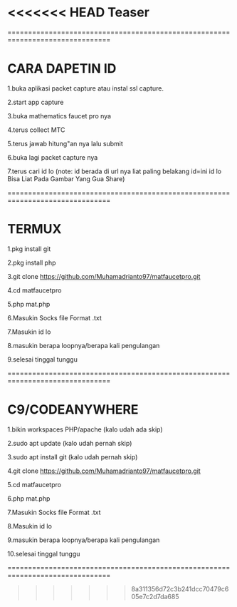 <<<<<<< HEAD
Teaser
=======
===============================================================================
# CARA DAPETIN ID

1.buka aplikasi packet capture atau instal ssl capture.

2.start app capture

3.buka mathematics faucet pro nya

4.terus collect MTC

5.terus jawab hitung"an nya lalu submit

6.buka lagi packet capture nya

7.terus cari id lo 
(note: id berada di url nya liat paling belakang id=ini id lo Bisa Liat Pada Gambar Yang Gua Share)

===============================================================================

# TERMUX

1.pkg install git

2.pkg install php

3.git clone https://github.com/Muhamadrianto97/matfaucetpro.git

4.cd matfaucetpro

5.php mat.php

6.Masukin Socks file Format .txt

7.Masukin id lo

8.masukin berapa loopnya/berapa kali pengulangan

9.selesai tinggal tunggu

===============================================================================

# C9/CODEANYWHERE

1.bikin workspaces PHP/apache (kalo udah ada skip)

2.sudo apt update (kalo udah pernah skip)

3.sudo apt install git (kalo udah pernah skip)

4.git clone https://github.com/Muhamadrianto97/matfaucetpro.git

5.cd matfaucetpro

6.php mat.php

7.Masukin Socks file Format .txt

8.Masukin id lo

9.masukin berapa loopnya/berapa kali pengulangan

10.selesai tinggal tunggu

===============================================================================
>>>>>>> 8a311356d72c3b241dcc70479c605e7c2d7da685
